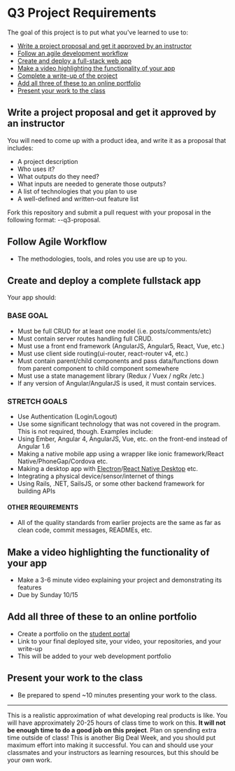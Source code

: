 # Q3 Project Requirements

The goal of this project is to put what you've learned to use to:

* [Write a project proposal and get it approved by an instructor](#proposal)
* [Follow an agile development workflow](#agile)
* [Create and deploy a full-stack web app](#create-deploy)
* [Make a video highlighting the functionality of your app](#video)
* [Complete a write-up of the project](#write-up)
* [Add all three of these to an online portfolio](#portfolio)
* [Present your work to the class](#present)

<a id="proposal"></a>

## Write a project proposal and get it approved by an instructor

You will need to come up with a product idea, and write it as a proposal that includes:

* A project description
* Who uses it?
* What outputs do they need?
* What inputs are needed to generate those outputs?
* A list of technologies that you plan to use
* A well-defined and written-out feature list

Fork this repository and submit a pull request with your proposal in the following format: <firstname>-<lastname>-q3-proposal.

## Follow Agile Workflow

* The methodologies, tools, and roles you use are up to you.

## Create and deploy a complete fullstack app

Your app should:

### BASE GOAL

* Must be full CRUD for at least one model (i.e. posts/comments/etc)
* Must contain server routes handling full CRUD.
* Must use a front end framework (AngularJS, Angular5, React, Vue, etc.)
* Must use client side routing(ui-router, react-router v4, etc.)
* Must contain parent/child components and pass data/functions down from parent component to child component somewhere
* Must use a state management library (Redux / Vuex / ngRx /etc.)
* If any version of Angular/AngularJS is used, it must contain services.

### STRETCH GOALS

* Use Authentication (Login/Logout)
* Use some significant technology that was not covered in the program. This is not required, though. Examples include:
* Using Ember, Angular 4, AngularJS, Vue, etc. on the front-end instead of Angular 1.6
* Making a native mobile app using a wrapper like ionic framework/React Native/PhoneGap/Cordova etc.
* Making a desktop app with [Electron](http://electron.atom.io/)/[React Native Desktop](https://github.com/ptmt/react-native-desktop) etc.
* Integrating a physical device/sensor/internet of things
* Using Rails, .NET, SailsJS, or some other backend framework for building APIs

#### OTHER REQUIREMENTS

* All of the quality standards from earlier projects are the same as far as clean code, commit messages, READMEs, etc.

<a id="video"></a>

## Make a video highlighting the functionality of your app

* Make a 3-6 minute video explaining your project and demonstrating its features
* Due by Sunday 10/15

<a id="write-up"></a>

## Add all three of these to an online portfolio

* Create a portfolio on the [student portal](http://students.galvanize.com)
* Link to your final deployed site, your video, your repositories, and your write-up
* This will be added to your web development portfolio

## Present your work to the class

* Be prepared to spend ~10 minutes presenting your work to the class.

---

This is a realistic approximation of what developing real products is like. You will have approximately 20-25 hours of class time to work on this. **It will not be enough time to do a good job on this project**. Plan on spending extra time outside of class! This is another Big Deal Week, and you should put maximum effort into making it successful. You can and should use your classmates and your instructors as learning resources, but this should be your own work.
